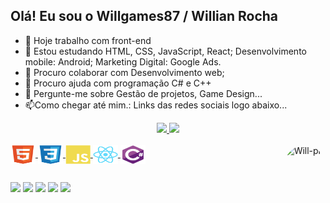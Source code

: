 ## Olá! Eu sou o Willgames87 / Willian Rocha

- 🔭 Hoje trabalho com front-end
- 🌱 Estou estudando HTML, CSS, JavaScript, React; Desenvolvimento mobile: Android; Marketing Digital: Google Ads.
- 👯 Procuro colaborar com Desenvolvimento web; 
- 🤔 Procuro ajuda com programação C# e C++
- 💬 Pergunte-me sobre Gestão de projetos, Game Design...
- 📫Como chegar até mim.: Links das redes sociais logo abaixo...  

<div align="center">
  <a href="https://github.com/willgames87">
  <img height="150em" src="https://github-readme-stats.vercel.app/api?username=willgames87&show_icons=true&theme=dark&include_all_commits=true&count_private=true"/>
  <img height="150em" src="https://github-readme-stats.vercel.app/api/top-langs/?username=willgames87&layout=compact&langs_count=7&theme=dark"/>
</div>

  <div style="display: inline_block"><br>
  
  <img align="center" alt="Will-HTML" height="30" width="40" src="https://raw.githubusercontent.com/devicons/devicon/master/icons/html5/html5-original.svg">
  <img align="center" alt="Will-CSS" height="30" width="40" src="https://raw.githubusercontent.com/devicons/devicon/master/icons/css3/css3-original.svg">
  <img align="center" alt="Will-Js" height="30" width="40" src="https://raw.githubusercontent.com/devicons/devicon/master/icons/javascript/javascript-plain.svg">
  <img align="center" alt="Will-React" height="30" width="40" src="https://raw.githubusercontent.com/devicons/devicon/master/icons/react/react-original.svg">
  <img align="center" alt="Will-Csharp" height="30" width="40" src="https://raw.githubusercontent.com/devicons/devicon/master/icons/csharp/csharp-original.svg">
  <img align="right" alt="Will-pic" height="150" style="border-radius:50px;"  src="https://techgaming.netlify.app/Imagens/BannerX (23).jpg">
</div>
  
##

<div> 
  <a href="https://www.youtube.com/channel/UCeA7YdpwZnMW3Fcx32F4HiQ" target="_blank"><img src="https://img.shields.io/badge/YouTube-FF0000?style=for-the-badge&logo=youtube&logoColor=white" target="_blank"></a>
  <a href="https://instagram.com/willrockgamedev" target="_blank"><img src="https://img.shields.io/badge/-Instagram-%23E4405F?style=for-the-badge&logo=instagram&logoColor=white" target="_blank"></a>
 	<a href="https://www.twitch.tv/willrockgamedev87" target="_blank"><img src="https://img.shields.io/badge/Twitch-9146FF?style=for-the-badge&logo=twitch&logoColor=white" target="_blank"></a>
  <a href = "mailto:willrock.gamedev@gmail.com"><img src="https://img.shields.io/badge/-Gmail-%23333?style=for-the-badge&logo=gmail&logoColor=white" target="_blank"></a>
  <a href="https://www.linkedin.com/in/willian-rocha-de-jesus-74626563/" target="_blank"><img src="https://img.shields.io/badge/-LinkedIn-%230077B5?style=for-the-badge&logo=linkedin&logoColor=white" target="_blank"></a>
</div>  
